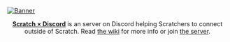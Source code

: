 [![Banner](https://user-images.githubusercontent.com/57809064/152886009-1930736e-9254-4330-9df6-a1b88195b3df.png)](https://discord.gg/bUtXEtHKKC)

<p align="center">
  <b><a href="https://discord.gg/bUtXEtHKKC">Scratch × Discord</a></b> is an server on Discord helping Scratchers to connect outside of Scratch. Read <a href="https://github.com/scratchxdiscord/.github/wiki">the wiki</a> for more info or join <a href="https://discord.gg/bUtXEtHKKC">the server</a>.
</p

<!--- Thanks to https://github.com/cptlstudio for showing me (Xan) how to make profiles for GitHub organizations. --->
